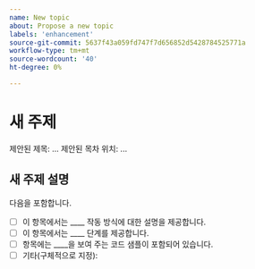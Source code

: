 ```yaml
---
name: New topic
about: Propose a new topic
labels: 'enhancement'
source-git-commit: 5637f43a059fd747f7d656852d5428784525771a
workflow-type: tm+mt
source-wordcount: '40'
ht-degree: 0%

---
```



# 새 주제

제안된 제목: ...
제안된 목차 위치: ...

## 새 주제 설명

<!-- (REQUIRED) Describe the new content. Provide as much detail and as many resources as you can. -->

다음을 포함합니다.

- [ ] 이 항목에서는 ____ 작동 방식에 대한 설명을 제공합니다.
- [ ] 이 항목에서는 ____ 단계를 제공합니다.
- [ ] 항목에는 ____을 보여 주는 코드 샘플이 포함되어 있습니다.
- [ ] 기타(구체적으로 지정):

<!-- Thank you for taking the time to report the issue. -->
